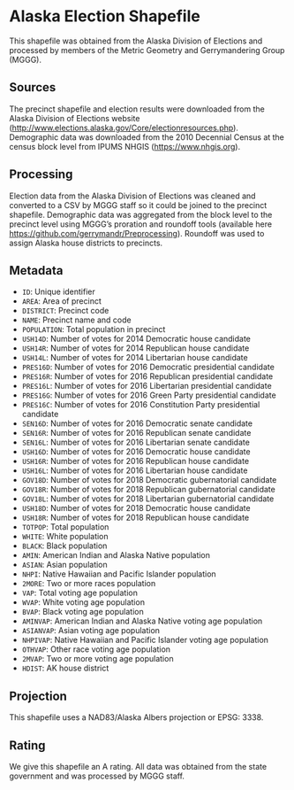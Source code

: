 # Alaska Election Shapefile
This shapefile was obtained from the Alaska Division of Elections and processed by members of the Metric Geometry and Gerrymandering Group (MGGG). 

## Sources
The precinct shapefile and election results were downloaded from the Alaska Division of Elections website (http://www.elections.alaska.gov/Core/electionresources.php). Demographic data was downloaded from the 2010 Decennial Census at the census block level from IPUMS NHGIS (https://www.nhgis.org).

## Processing
Election data from the Alaska Division of Elections was cleaned and converted to a CSV by MGGG staff so it could be joined to the precinct shapefile. Demographic data was aggregated from the block level to the precinct level using MGGG’s proration and roundoff tools (available here https://github.com/gerrymandr/Preprocessing). Roundoff was used to assign Alaska house districts to precincts.

## Metadata
* `ID`: Unique identifier
* `AREA`: Area of precinct
* `DISTRICT`: Precinct code
* `NAME`: Precinct name and code
* `POPULATION`: Total population in precinct
* `USH14D`: Number of votes for 2014 Democratic house candidate
* `USH14R`: Number of votes for 2014 Republican house candidate
* `USH14L`: Number of votes for 2014 Libertarian house candidate
* `PRES16D`: Number of votes for 2016 Democratic presidential candidate
* `PRES16R`: Number of votes for 2016 Republican presidential candidate
* `PRES16L`: Number of votes for 2016 Libertarian presidential candidate
* `PRES16G`: Number of votes for 2016 Green Party presidential candidate
* `PRES16C`: Number of votes for 2016 Constitution Party presidential candidate
* `SEN16D`: Number of votes for 2016 Democratic senate candidate
* `SEN16R`: Number of votes for 2016 Republican senate candidate
* `SEN16L`: Number of votes for 2016 Libertarian senate candidate
* `USH16D`: Number of votes for 2016 Democratic house candidate
* `USH16R`: Number of votes for 2016 Republican house candidate
* `USH16L`: Number of votes for 2016 Libertarian house candidate
* `GOV18D`: Number of votes for 2018 Democratic gubernatorial candidate
* `GOV18R`: Number of votes for 2018 Republican gubernatorial candidate
* `GOV18L`: Number of votes for 2018 Libertarian gubernatorial candidate
* `USH18D`: Number of votes for 2018 Democratic house candidate
* `USH18R`: Number of votes for 2018 Republican house candidate
* `TOTPOP`: Total population
* `WHITE`: White population
* `BLACK`: Black population
* `AMIN`: American Indian and Alaska Native population
* `ASIAN`: Asian population
* `NHPI`: Native Hawaiian and Pacific Islander population
* `2MORE`: Two or more races population
* `VAP`: Total voting age population
* `WVAP`: White voting age population
* `BVAP`: Black voting age population
* `AMINVAP`: American Indian and Alaska Native voting age population
* `ASIANVAP`: Asian voting age population
* `NHPIVAP`: Native Hawaiian and Pacific Islander voting age population
* `OTHVAP`: Other race voting age population
* `2MVAP`: Two or more voting age population
* `HDIST`: AK house district

## Projection
This shapefile uses a NAD83/Alaska Albers projection or EPSG: 3338.

## Rating
We give this shapefile an A rating. All data was obtained from the state government and was processed by MGGG staff.
